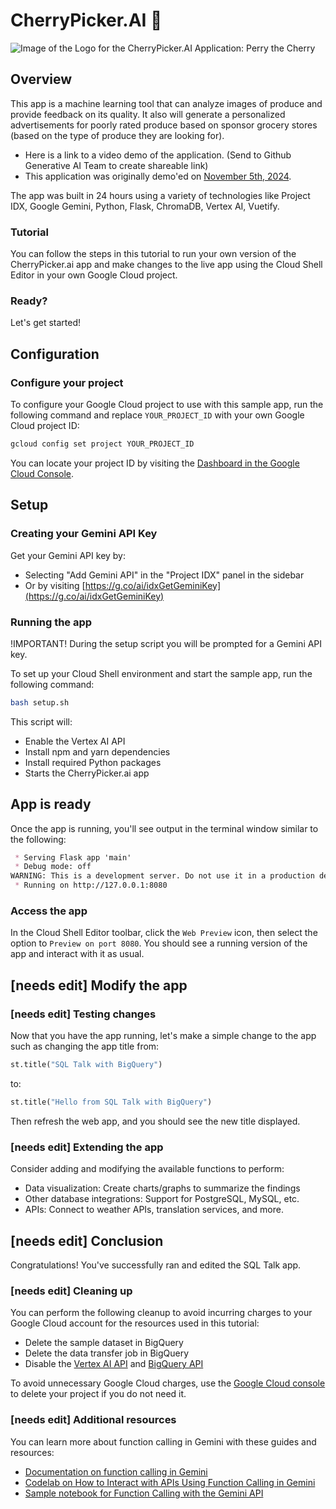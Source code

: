# CherryPicker.AI 🍒

![Image of the Logo for the CherryPicker.AI Application: Perry the Cherry](https://media.licdn.com/dms/image/v2/D5622AQG9ymz2uaew4g/feedshare-shrink_800/feedshare-shrink_800/0/1730653525795?e=1735776000&v=beta&t=-ZTrGHhoqK1XDOTNJWcDrHHQMuVaOxaSWQIotsr7pBc)

## Overview

This app is a machine learning tool that can analyze images of produce and provide feedback on its quality. It also will generate a personalized advertisements for poorly rated produce based on sponsor grocery stores (based on the type of produce they are looking for).

* Here is a link to a video demo of the application. (Send to Github Generative AI Team to create shareable link)
* This application was originally demo'ed on [November 5th, 2024](https://www.youtube.com/live/MJBqVVkRbNM?si=DdZK_Ry3cCj1p1-T).

The app was built in 24 hours using a variety of technologies like Project IDX, Google Gemini, Python, Flask, ChromaDB, Vertex AI, Vuetify.

### Tutorial

You can follow the steps in this tutorial to run your own version of the CherryPicker.ai app and make changes to the live app using the Cloud Shell Editor in your
own Google Cloud project.

### Ready?

Let's get started!

## Configuration

### Configure your project

To configure your Google Cloud project to use with this sample app, run the
following command and replace `YOUR_PROJECT_ID` with your own Google Cloud
project ID:

```bash
gcloud config set project YOUR_PROJECT_ID
```

You can locate your project ID by visiting the
[Dashboard in the Google Cloud Console](https://console.cloud.google.com/home/dashboard).

## Setup

### Creating your Gemini API Key

Get your Gemini API key by:
- Selecting "Add Gemini API" in the "Project IDX" panel in the sidebar
- Or by visiting [https://g.co/ai/idxGetGeminiKey](https://g.co/ai/idxGetGeminiKey)

### Running the app

!IMPORTANT! During the setup script you will be prompted for a Gemini API key.

To set up your Cloud Shell environment and start the sample app, run the
following command:

```bash
bash setup.sh
```

This script will:

- Enable the Vertex AI API
- Install npm and yarn dependencies
- Install required Python packages
- Starts the CherryPicker.ai app

## App is ready

Once the app is running, you'll see output in the terminal window similar to the
following:

```markdown
 * Serving Flask app 'main'
 * Debug mode: off
WARNING: This is a development server. Do not use it in a production deployment. Use a production WSGI server instead.
 * Running on http://127.0.0.1:8080
```

### Access the app

In the Cloud Shell Editor toolbar, click the `Web Preview` icon, then select the
option to `Preview on port 8080`. You should see a running version of the app
and interact with it as usual.

## [needs edit] Modify the app

### [needs edit] Testing changes

Now that you have the app running, let's make a simple change to the app such as
changing the app title from:

```python
st.title("SQL Talk with BigQuery")
```

to:

```python
st.title("Hello from SQL Talk with BigQuery")
```

Then refresh the web app, and you should see the new title displayed.

### [needs edit] Extending the app

Consider adding and modifying the available functions to perform:

- Data visualization: Create charts/graphs to summarize the findings
- Other database integrations: Support for PostgreSQL, MySQL, etc.
- APIs: Connect to weather APIs, translation services, and more.

## [needs edit] Conclusion

Congratulations! You've successfully ran and edited the SQL Talk app.

### [needs edit] Cleaning up

You can perform the following cleanup to avoid incurring charges to your Google
Cloud account for the resources used in this tutorial:

- Delete the sample dataset in BigQuery
- Delete the data transfer job in BigQuery
- Disable the
  [Vertex AI API](https://console.cloud.google.com/apis/library/aiplatform.googleapis.com)
  and
  [BigQuery API](https://console.cloud.google.com/apis/library/bigquery.googleapis.com)

To avoid unnecessary Google Cloud charges, use the
[Google Cloud console](https://console.cloud.google.com/) to delete your project
if you do not need it.

### [needs edit] Additional resources

You can learn more about function calling in Gemini with these guides and resources:

- [Documentation on function calling in Gemini](https://cloud.google.com/vertex-ai/docs/generative-ai/multimodal/function-calling)
- [Codelab on How to Interact with APIs Using Function Calling in Gemini](https://codelabs.developers.google.com/codelabs/gemini-function-calling)
- [Sample notebook for Function Calling with the Gemini API](https://github.com/GoogleCloudPlatform/generative-ai/blob/main/gemini/function-calling/intro_function_calling.ipynb)